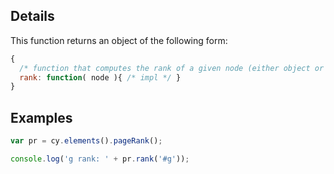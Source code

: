 ## Details


This function returns an object of the following form:

```js
{
  /* function that computes the rank of a given node (either object or selector string) */
  rank: function( node ){ /* impl */ } 
}
```


## Examples

```js
var pr = cy.elements().pageRank();

console.log('g rank: ' + pr.rank('#g'));
```